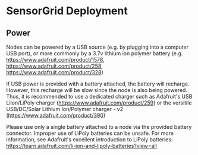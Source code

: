 # SensorGrid Deployment

## Power

Nodes can be powered by a USB source (e.g. by plugging into a computer USB port), or more commonly by a 3.7v lithium ion polymer battery (e.g. https://www.adafruit.com/product/1578, https://www.adafruit.com/product/258, https://www.adafruit.com/product/328)

If USB power is provided with a battery attached, the battery will recharge. However, this recharge will be slow since the node is also being powered. Thus, it is recommended to use a dedicated charger such as Adafruit's USB Lilon/LiPoly charger (https://www.adafruit.com/product/259) or the versitile USB/DC/Solar Lithium Ion/Polymer charger - v2 (https://www.adafruit.com/product/390)

Please use only a single battery attached to a node via the provided battery connector. Improper use of LiPoly batteries can be unsafe. For more information, see Adafruit's excellent introduction to LiPoly batteries:
https://learn.adafruit.com/li-ion-and-lipoly-batteries?view=all


